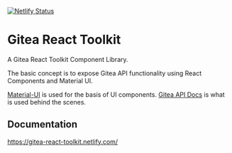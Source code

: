 [![Netlify Status](https://api.netlify.com/api/v1/badges/bdf2f405-9184-49b6-a40c-a6e441e01161/deploy-status)](https://app.netlify.com/sites/gitea-react-toolkit/deploys)

# Gitea React Toolkit

A Gitea React Toolkit Component Library.

The basic concept is to expose Gitea API functionality using React Components and Material UI.

[Material-UI](https://material-ui.com/) is used for the basis of UI components.
[Gitea API Docs](https://try.gitea.io/api/swagger#/) is what is used behind the scenes.

## Documentation
https://gitea-react-toolkit.netlify.com/
